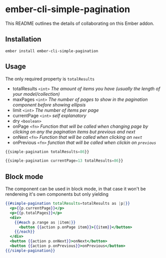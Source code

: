 # ember-cli-simple-pagination

This README outlines the details of collaborating on this Ember addon.

## Installation

```
ember install ember-cli-simple-pagination
```

## Usage

The only required property is `totalResults`

*  totalResults `<int>` _The amount of items you have (usually the length of your model/collection)_
*  maxPages `<int>` _The number of pages to show in the pagination component before showing ellipsis_
*  limit `<int>` _The number of items per page_
*  currentPage `<int>` _self explanatory_
*  dry `<boolean>`
*  onPage `<fn>` _Function that will be called when changing page by clicking on any the pagination items but previous and next_
*  onNext `<fn>` _Function that will be called when clicking on `next`_
*  onPrevious `<fn>` _function that will be called when clickin on `previous`_

```js
{{simple-pagination totalResults=86}}
```

```js
{{simple-pagination currentPage=13 totalResults=86}}
```

## Block mode
The component can be used in block mode, in that case it won't be rendereing it's own components but only yielding
```hbs
{{#simple-pagination totalResults=totalResults as |p|}}
  <p>{{p.currentPage}}</p>
  <p>{{p.totalPages}}</p>
  <div>
    {{#each p.range as |item|}}
      <button {{action p.onPage item}}>{{item}}</button>
    {{/each}}
  </div>
  <button {{action p.onNext}}>onNext</button>
  <button {{action p.onPrevious}}>onPrevious</button>
{{/simple-pagination}}
```